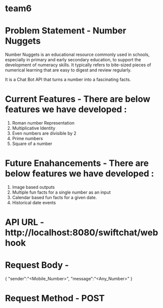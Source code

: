 # team6

# Problem Statement - Number Nuggets

Number Nuggets is an educational resource commonly used in schools, especially in primary and early secondary education, to support the development of numeracy skills. It typically refers to bite-sized pieces of numerical learning that are easy to digest and review regularly. 

It is a Chat Bot API that turns a number into a fascinating facts.

# Current Features - There are below features we have developed :
1. Roman number Representation
2. Multiplicative Identity
3. Even numbers are divisible by 2
4. Prime numbers
5. Square of a number

# Future Enahancements - There are below features we have developed :
1. Image based outputs
2. Multiple fun facts for a single number as an input
3. Calendar based fun facts for a given date.
4. Historical date events

# API URL - http://localhost:8080/swiftchat/webhook
# Request Body -
{
    "sender":"<Mobile_Number>‬",
    "message":"<Any_Number>"
}
# Request Method - POST
